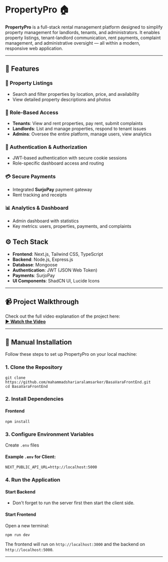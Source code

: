 # PropertyPro 🏠

**PropertyPro** is a full-stack rental management platform designed to simplify property management for landlords, tenants, and administrators. It enables property listings, tenant-landlord communication, rent payments, complaint management, and administrative oversight — all within a modern, responsive web application.

---

## 🚀 Features

### 🏡 Property Listings
- Search and filter properties by location, price, and availability
- View detailed property descriptions and photos

### 👥 Role-Based Access
- **Tenants**: View and rent properties, pay rent, submit complaints
- **Landlords**: List and manage properties, respond to tenant issues
- **Admins**: Oversee the entire platform, manage users, view analytics

### 🔐 Authentication & Authorization
- JWT-based authentication with secure cookie sessions
- Role-specific dashboard access and routing

### 💳 Secure Payments
- Integrated **SurjoPay** payment gateway
- Rent tracking and receipts

### 📊 Analytics & Dashboard
- Admin dashboard with statistics
- Key metrics: users, properties, payments, and complaints



## ⚙️ Tech Stack

- **Frontend**: Next.js, Tailwind CSS, TypeScript
- **Backend**: Node.js, Express.js
- **Database**: Mongoose
- **Authentication**: JWT (JSON Web Token)
- **Payments**: SurjoPay
- **UI Components**: ShadCN UI, Lucide Icons

---

## 📹 Project Walkthrough

Check out the full video explanation of the project here:  
**[▶️ Watch the Video](https://drive.google.com/file/d/1Z9ZoVVadFBooxwlI92hiIRqmc_BSaY_k/view?usp=sharing)**

---

## 🧰 Manual Installation

Follow these steps to set up PropertyPro on your local machine:

### 1. Clone the Repository
```
git clone https://github.com/mahammadshariaralamsarker/BasaVaraFrontEnd.git
cd BasaVaraFrontEnd
```

### 2. Install Dependencies
#### Frontend
```
npm install
```



### 3. Configure Environment Variables

Create `.env` files



#### Example `.env` for Client:
```
NEXT_PUBLIC_API_URL=http://localhost:5000
```

### 4. Run the Application
#### Start Backend
- Don't forget to run the server first then start the client side.

#### Start Frontend
Open a new terminal:
```
npm run dev
```

The frontend will run on `http://localhost:3000` and the backend on `http://localhost:5000`.

---



